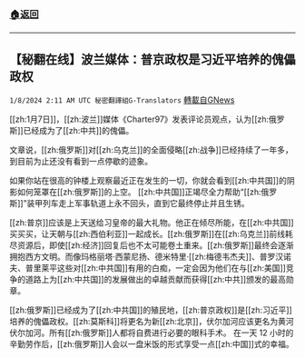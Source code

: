 ###  [:house:返回](README.md)
---


## 【秘翻在线】波兰媒体：普京政权是习近平培养的傀儡政权
`1/8/2024 2:11 AM UTC 秘密翻譯組G-Translators` [轉載自GNews](https://gnews.org/articles/2195021)

[[zh:1月7日]]，[[zh:波兰]]媒体《Charter97》发表评论员观点，认为[[zh:俄罗斯]]已经成为了[[zh:中共]]的傀儡。

文章说，[[zh:俄罗斯]]对[[zh:乌克兰]]的全面侵略[[zh:战争]]已经持续了一年多，到目前为止还没有看到一点停歇的迹象。

如果你站在很高的钟楼上观察最近正在发生的一切，你就会看到[[zh:中共国]]的阴影如何笼罩在[[zh:俄罗斯]]的上空。 [[zh:中共国]]正竭尽全力帮助“[[zh:俄罗斯]]”装甲列车走上军事轨道上永不回头，直到它最终停止并且生锈。

[[zh:普京]]应该是上天送给习皇帝的最大礼物。他正在倾尽所能，在[[zh:中共国]]买买买，让天朝与[[zh:西伯利亚]]一起成长。[[zh:俄罗斯]]在[[zh:乌克兰]]前线耗尽资源后，即使[[zh:经济]]回复后也不太可能卷土重来。[[zh:俄罗斯]]最终会逐渐拥抱西方文明。而像玛格丽塔·西蒙尼扬、德米特里·[[zh:梅德韦杰夫]]、普罗汉诺夫、普里莱平这些对[[zh:中共国]]有用的白痴，一定会因为他们在与[[zh:美国]]竞争的道路上为[[zh:中共国]]的发展做出的卓越贡献而获得[[zh:中共]]颁发的最高勋章。

[[zh:俄罗斯]]已经成为了[[zh:中共国]]的殖民地，[[zh:普京政权]]是[[zh:习近平]]培养的傀儡政权。[[zh:莫斯科]]将更名为新[[zh:北京]]，伏尔加河应该更名为黄河伏尔加河。所有[[zh:俄罗斯]]人都将自费进行必要的眼科手术。 在一天 12 小时的辛勤劳作后，[[zh:俄罗斯]]人会以一盘米饭的形式享受一点[[zh:中国]]式的幸福。
